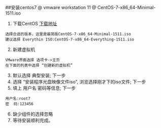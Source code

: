 ##安装centos7
@ vmware workstation 11 
@ CentOS-7-x86_64-Minimal-1511.iso 

1. 下载CentOS [下载地址](https://www.centos.org/download/)
```
选择合适的版本，这里是最简版CentOS-7-x86_64-Minimal-1511.iso 
建议选择 Everythin ISO:CentOS-7-x86_64-Everything-1511.iso 
```

2. 新建虚拟机
```
VMware界面选择 选项卡->主页
在下面的列表中选择 “创建新的虚拟机”
```

3. 默认选择 典型安装; 下一步
4. 选择 “安装程序光盘映像文件iso”, 浏览选择刚才下的iso文件; 下一步
5. 填上 用户名 密码等信息; 下一步
```
用户名:root7
密  码:123456
```
6. 缺少组件的选择忽略
7. 等待安装顺利完成。
